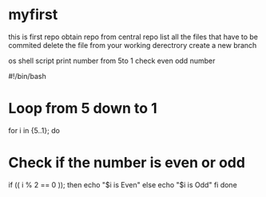 # myfirst
this is first repo
obtain repo from central repo
list all the files that have to be commited
delete the file from your working derectrory
create a new branch



os shell script
print number from 5to 1
check even odd number

#!/bin/bash

# Loop from 5 down to 1
for i in {5..1}; do
  # Check if the number is even or odd
  if (( i % 2 == 0 )); then
    echo "$i is Even"
  else
    echo "$i is Odd"
  fi
done
